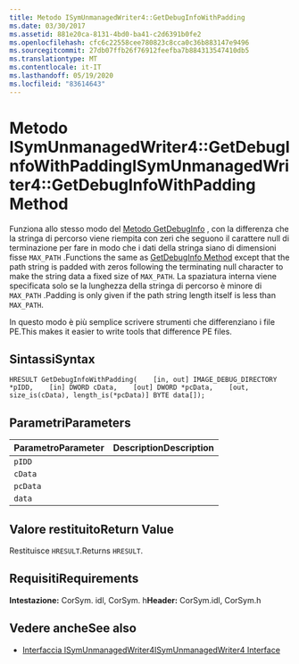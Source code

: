 ```yaml
---
title: Metodo ISymUnmanagedWriter4::GetDebugInfoWithPadding
ms.date: 03/30/2017
ms.assetid: 881e20ca-8131-4bd0-ba41-c2d6391b0fe2
ms.openlocfilehash: cfc6c22558cee780823c8cca0c36b883147e9496
ms.sourcegitcommit: 27db07ffb26f76912feefba7b884313547410db5
ms.translationtype: MT
ms.contentlocale: it-IT
ms.lasthandoff: 05/19/2020
ms.locfileid: "83614643"
---
```

# <a name="isymunmanagedwriter4getdebuginfowithpadding-method"></a><span data-ttu-id="8176e-102">Metodo ISymUnmanagedWriter4::GetDebugInfoWithPadding</span><span class="sxs-lookup"><span data-stu-id="8176e-102">ISymUnmanagedWriter4::GetDebugInfoWithPadding Method</span></span>
<span data-ttu-id="8176e-103">Funziona allo stesso modo del [Metodo GetDebugInfo](isymunmanagedwriter-getdebuginfo-method.md) , con la differenza che la stringa di percorso viene riempita con zeri che seguono il carattere null di terminazione per fare in modo che i dati della stringa siano di dimensioni fisse `MAX_PATH` .</span><span class="sxs-lookup"><span data-stu-id="8176e-103">Functions the same as [GetDebugInfo Method](isymunmanagedwriter-getdebuginfo-method.md) except that the path string is padded with zeros following the terminating null character to make the string data a fixed size of `MAX_PATH`.</span></span> <span data-ttu-id="8176e-104">La spaziatura interna viene specificata solo se la lunghezza della stringa di percorso è minore di `MAX_PATH` .</span><span class="sxs-lookup"><span data-stu-id="8176e-104">Padding is only given if the path string length itself is less than `MAX_PATH`.</span></span>  
  
 <span data-ttu-id="8176e-105">In questo modo è più semplice scrivere strumenti che differenziano i file PE.</span><span class="sxs-lookup"><span data-stu-id="8176e-105">This makes it easier to write tools that difference PE files.</span></span>  
  
## <a name="syntax"></a><span data-ttu-id="8176e-106">Sintassi</span><span class="sxs-lookup"><span data-stu-id="8176e-106">Syntax</span></span>  
  
```idl  
HRESULT GetDebugInfoWithPadding(    [in, out] IMAGE_DEBUG_DIRECTORY *pIDD,    [in] DWORD cData,    [out] DWORD *pcData,    [out, size_is(cData), length_is(*pcData)] BYTE data[]);  
```  
  
## <a name="parameters"></a><span data-ttu-id="8176e-107">Parametri</span><span class="sxs-lookup"><span data-stu-id="8176e-107">Parameters</span></span>  
  
|<span data-ttu-id="8176e-108">Parametro</span><span class="sxs-lookup"><span data-stu-id="8176e-108">Parameter</span></span>|<span data-ttu-id="8176e-109">Description</span><span class="sxs-lookup"><span data-stu-id="8176e-109">Description</span></span>|  
|---------------|-----------------|  
|`pIDD`||  
|`cData`||  
|`pcData`||  
|`data`||  
  
## <a name="return-value"></a><span data-ttu-id="8176e-110">Valore restituito</span><span class="sxs-lookup"><span data-stu-id="8176e-110">Return Value</span></span>  
 <span data-ttu-id="8176e-111">Restituisce `HRESULT`.</span><span class="sxs-lookup"><span data-stu-id="8176e-111">Returns `HRESULT`.</span></span>  
  
## <a name="requirements"></a><span data-ttu-id="8176e-112">Requisiti</span><span class="sxs-lookup"><span data-stu-id="8176e-112">Requirements</span></span>  
 <span data-ttu-id="8176e-113">**Intestazione:** CorSym. idl, CorSym. h</span><span class="sxs-lookup"><span data-stu-id="8176e-113">**Header:** CorSym.idl, CorSym.h</span></span>  
  
## <a name="see-also"></a><span data-ttu-id="8176e-114">Vedere anche</span><span class="sxs-lookup"><span data-stu-id="8176e-114">See also</span></span>

- [<span data-ttu-id="8176e-115">Interfaccia ISymUnmanagedWriter4</span><span class="sxs-lookup"><span data-stu-id="8176e-115">ISymUnmanagedWriter4 Interface</span></span>](isymunmanagedwriter4-interface.md)
